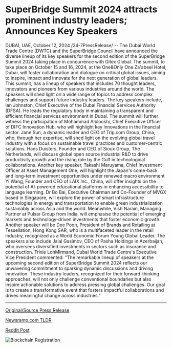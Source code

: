 # SuperBridge Summit 2024 attracts prominent industry leaders; Announces Key Speakers

DUBAI, UAE, October 12, 2024 /24-7PressRelease/ -- The Dubai World Trade Centre (DWTC) and the SuperBridge Council have announced the diverse lineup of its key speakers for the second edition of the SuperBridge Summit 2024 taking place in concurrence with Gitex Global. The summit, to take place on October 15 and 16, 2024, at the One&Only One Za'abeel Hotel, Dubai, will foster collaboration and dialogue on critical global issues, aiming to inspire, impact and innovate for the next generation of global leaders.  This summit, has a lineup of speakers that includes 70 thought leaders, innovators and pioneers from various industries around the world. The speakers will shed light on a wide range of topics to address complex challenges and support future industry leaders.   The key speakers include, Ian Johnston, Chief Executive of the Dubai Financial Services Authority (DFSA). He leads the regulatory body in maintaining a transparent and efficient financial services environment in Dubai. The summit will further witness the participation of Mohammad Alblooshi, Chief Executive Officer of DIFC Innovation Hub, who will highlight key innovations in the financial sector.  Jane Sun, a dynamic leader and CEO of Trip.com Group, China, who, through her expertise, will shed light on the evolving global travel industry with a focus on sustainable travel practices and customer-centric solutions.   Hans Duisters, Founder and CEO of Sioux Group, The Netherlands, will discuss global open source industrial R&D to drive productivity growth and the rising role by the Gulf in technological collaborations. Another key speaker, Takashi Maruyama, Chief Investment Officer at Asset Management One, will highlight the Japan's come-back and long-term investment opportunities under renewed macro environment  Yi Wang, Founder and CEO of LAIX Inc., China, will offer insights on the potential of AI-powered educational platforms in enhancing accessibility to language learning.   Dr Bo Bai, Executive Chairman and Co-Founder of MVGX based in Singapore, will explore the power of smart infrastructure technologies in energy and transportation to enable green industrialization sustainably across Asia and the world.   Meanwhile, Vish Narain, Managing Partner at Pulsar Group from India, will emphasise the potential of emerging markets and technology-driven investments that foster economic growth. Another speaker will be Dee Poon, President of Brands and Retailing at Tessellation, Hong Kong SAR, who is a multifaceted leader in the retail industry, recognized as a World Economic Forum Young Global Leader. The speakers also include Jalal Gasimov, CEO of Pasha Holdings in Azerbaijan, who oversees diversified investments in sectors such as insurance and construction.   Trixie LohMirmand, Dubai World Trade Centre's Executive Vice President commented: "The remarkable lineup of speakers at the upcoming second edition of SuperBridge Summit 2024 reflects our unwavering commitment to sparking dynamic discussions and driving innovation. These industry leaders, recognized for their forward-thinking approaches, will not only challenge conventional boundaries but also inspire actionable solutions to address pressing global challenges. Our goal is to create a transformative event that fosters impactful collaborations and drives meaningful change across industries." 

---

[Original/Source Press Release](https://www.24-7pressrelease.com/press-release/515196/superbridge-summit-2024-attracts-prominent-industry-leaders-announces-key-speakers)
                    

[Newsramp.com TLDR](None) 



[Reddit Post](https://www.reddit.com/r/newsramp/comments/1g1uq6n/dubai_world_trade_centre_and_superbridge_council/) 



![Blockchain Registration](https://cdn.newsramp.app/24-7PressRelease/qrcode/2410/12/seekKNUP.webp)